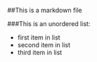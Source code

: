 ##This is a markdown file

###This is an unordered list:

* first item in list
* second item in list
* third item in list



